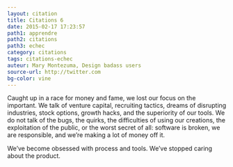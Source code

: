 ```yaml
---
layout: citation
title: Citations 6
date: 2015-02-17 17:23:57
path1: apprendre
path2: citations
path3: echec
category: citations
tags: citations-echec
auteur: Mary Montezuma, Design badass users
source-url: http://twitter.com
bg-color: vine
---
```

Caught up in a race for money and fame, we lost our focus on the important. We talk of venture capital, recruiting tactics, dreams of disrupting industries, stock options, growth hacks, and the superiority of our tools. We do not talk of the bugs, the quirks, the difficulties of using our creations, the exploitation of the public, or the worst secret of all: software is broken, we are responsible, and we’re making a lot of money off it.

We’ve become obsessed with process and tools. We’ve stopped caring about the product.